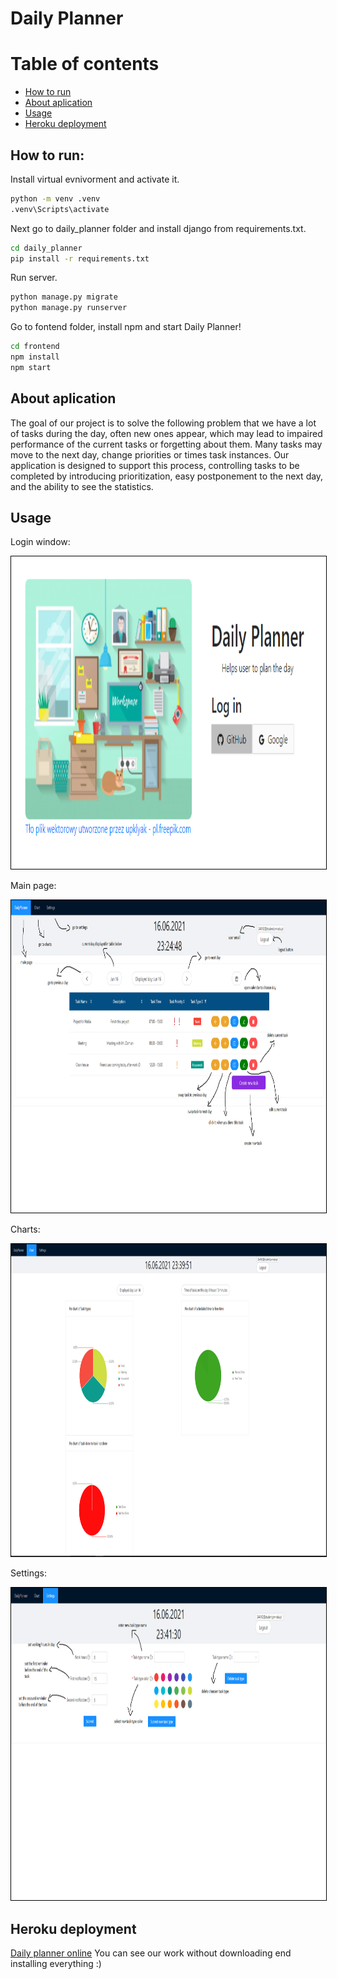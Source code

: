 # Daily Planner
# Table of contents
<!--ts-->
   * [How to run](#how-to-run)
   * [About aplication](#about-aplication)
   * [Usage](#usage)
   * [Heroku deployment](#heroku-deployment)
<!--te-->

## How to run:
Install virtual evnivorment and activate it.
```bash
python -m venv .venv
.venv\Scripts\activate
```

Next go to daily_planner folder and install django from requirements.txt.
```bash
cd daily_planner
pip install -r requirements.txt
```

Run server.
```bash
python manage.py migrate
python manage.py runserver
```

Go to fontend folder, install npm and start Daily Planner!
```bash
cd frontend
npm install
npm start
```

## About aplication
The goal of our project is to solve the following problem that we have a lot of tasks during the day,
often new ones appear, which may lead to impaired performance of the current tasks or
forgetting about them. Many tasks may move to the next day, change priorities or times
task instances. Our application is designed to support this process, controlling tasks to
be completed by introducing prioritization, easy postponement to the next day, and
the ability to see the statistics.

## Usage

Login window:
<div style="text-align:center">
<img src="images/loginpage.PNG" alt="loginpage" width="1000" height="500" style="border: 1px solid black">
</div>



Main page:
<div style="text-align:center">
<img src="images/mainpage.png" alt="mainpage" width="1000" height="500" style="border: 1px solid black" />
</div>



Charts:
<div style="text-align:center">
<img src="images/settings.PNG" alt="settings" width="1000" height="500" style="border: 1px solid black">
</div>



Settings:
<div style="text-align:center">
<img src="images/charts.png" alt="charts" width="1000" height="500" style="border: 1px solid black" />
</div>

## Heroku deployment
[Daily planner online](https://daily-planner-demo.herokuapp.com)
You can see our work without downloading end installing everything :)
